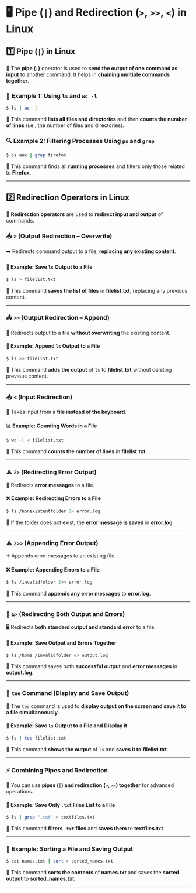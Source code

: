 
# 🖥️ **Pipe (`|`) and Redirection (`>`, `>>`, `<`) in Linux**  

## 1️⃣ **Pipe (`|`) in Linux**  

🔹 The **pipe (`|`)** operator is used to **send the output of one command as input** to another command. It helps in **chaining multiple commands together**.  

### 📂 **Example 1: Using `ls` and `wc -l`**  
```bash
$ ls | wc -l
```
📌 This command **lists all files and directories** and then **counts the number of lines** (i.e., the number of files and directories).  

### 🔍 **Example 2: Filtering Processes Using `ps` and `grep`**  
```bash
$ ps aux | grep firefox
```
📌 This command finds all **running processes** and filters only those related to **Firefox**.  

---

## 2️⃣ **Redirection Operators in Linux**  

🔹 **Redirection operators** are used to **redirect input and output** of commands.  

### **📤 `>` (Output Redirection – Overwrite)**  
➡️ Redirects command output to a file, **replacing any existing content**.  

#### **📝 Example: Save `ls` Output to a File**  
```bash
$ ls > filelist.txt
```
📌 This command **saves the list of files** in **filelist.txt**, replacing any previous content.  

---

### **📤 `>>` (Output Redirection – Append)**  
🔄 Redirects output to a file **without overwriting** the existing content.  

#### **📝 Example: Append `ls` Output to a File**  
```bash
$ ls >> filelist.txt
```
📌 This command **adds the output** of `ls` to **filelist.txt** without deleting previous content.  

---

### **📥 `<` (Input Redirection)**  
📂 Takes input from a **file instead of the keyboard**.  

#### **📊 Example: Counting Words in a File**  
```bash
$ wc -l < filelist.txt
```
📌 This command **counts the number of lines** in **filelist.txt**.  

---

### **⚠️ `2>` (Redirecting Error Output)**  
🚨 Redirects **error messages** to a file.  

#### **❌ Example: Redirecting Errors to a File**  
```bash
$ ls /nonexistentfolder 2> error.log
```
📌 If the folder does not exist, the **error message is saved** in **error.log**.  

---

### **⚠️ `2>>` (Appending Error Output)**  
➕ Appends error messages to an existing file.  

#### **❌ Example: Appending Errors to a File**  
```bash
$ ls /invalidfolder 2>> error.log
```
📌 This command **appends any error messages** to **error.log**.  

---

### **📑 `&>` (Redirecting Both Output and Errors)**  
🖥️ Redirects **both standard output and standard error** to a file.  

#### **📜 Example: Save Output and Errors Together**  
```bash
$ ls /home /invalidfolder &> output.log
```
📌 This command saves both **successful output** and **error messages** in **output.log**.  

---

### **🔄 `tee` Command (Display and Save Output)**  
📢 The `tee` command is used to **display output on the screen and save it to a file simultaneously**.  

#### **📜 Example: Save `ls` Output to a File and Display it**  
```bash
$ ls | tee filelist.txt
```
📌 This command **shows the output** of `ls` and **saves it to** **filelist.txt**.  

---

### **⚡ Combining Pipes and Redirection**  
🔗 You can use **pipes (`|`) and redirection (`>`, `>>`) together** for advanced operations.  

#### **📂 Example: Save Only `.txt` Files List to a File**  
```bash
$ ls | grep ".txt" > textfiles.txt
```
📌 This command **filters `.txt` files** and **saves them** to **textfiles.txt**.  

---

### **🔀 Example: Sorting a File and Saving Output**  
```bash
$ cat names.txt | sort > sorted_names.txt
```
📌 This command **sorts the contents** of **names.txt** and saves the **sorted output** to **sorted_names.txt**.  

---
